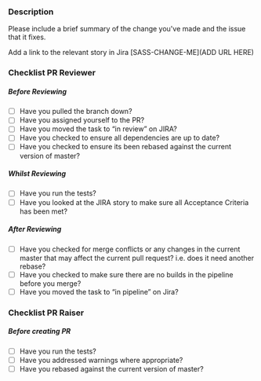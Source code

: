 ### Description
Please include a brief summary of the change you've made and the issue that it fixes.

Add a link to the relevant story in Jira
[SASS-CHANGE-ME](ADD URL HERE)

### Checklist PR Reviewer
##### Before Reviewing
 - [ ]  Have you pulled the branch down?
 - [ ]  Have you assigned yourself to the PR? 
 - [ ]  Have you moved the task to “in review” on JIRA? 
 - [ ]  Have you checked to ensure all dependencies are up to date? 
 - [ ] Have you checked to ensure its been rebased against the current version of master?

##### Whilst Reviewing
 - [ ]  Have you run the tests?
 - [ ]  Have you looked at the JIRA story to make sure all Acceptance Criteria has been met?

##### After Reviewing
- [ ] Have you checked for merge conflicts or any changes in the current master that may affect the current pull request? i.e. does it need another rebase?
 - [ ]  Have you checked to make sure there are no builds in the pipeline before you merge? 
 - [ ]  Have you moved the task to “in pipeline” on Jira?

### Checklist PR Raiser
##### Before creating PR 
 - [ ]  Have you run the tests?
 - [ ]  Have you addressed warnings where appropriate? 
 - [ ] Have you rebased against the current version of master?
